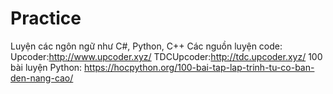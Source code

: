 # Practice
Luyện các ngôn ngữ như C#, Python, C++
Các nguồn luyện code:
Upcoder:http://www.upcoder.xyz/
TDCUpcoder:http://tdc.upcoder.xyz/
100 bài luyện Python: https://hocpython.org/100-bai-tap-lap-trinh-tu-co-ban-den-nang-cao/


